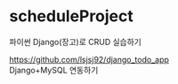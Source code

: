 # scheduleProject
파이썬 Django(장고)로 CRUD 실습하기

https://github.com/lsjsj92/django_todo_app   
Django+MySQL 연동하기
